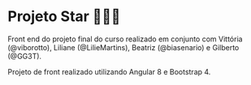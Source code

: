 # Projeto Star 🌃✨🌌
Front end do projeto final do curso realizado em conjunto com Vittória (@viborotto), Liliane (@LilieMartins), Beatriz (@biasenario) e Gilberto (@GG3T).

Projeto de front realizado utilizando Angular 8 e Bootstrap 4.

